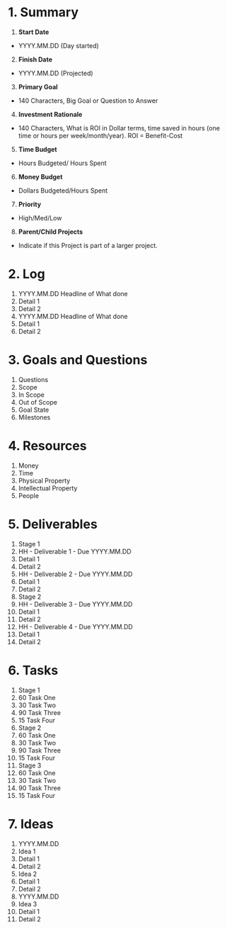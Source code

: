 
# 1. Summary

1. **Start Date**

* YYYY.MM.DD (Day started)

2. **Finish Date**

* YYYY.MM.DD (Projected)

3. **Primary Goal**

* 140 Characters, Big Goal or Question to Answer

4. **Investment Rationale**

* 140 Characters, What is ROI in Dollar terms, time saved in hours (one time or hours per week/month/year). ROI = Benefit-Cost

5. **Time Budget**

* Hours Budgeted/ Hours Spent

6. **Money Budget**

* Dollars Budgeted/Hours Spent

7. **Priority**

* High/Med/Low

8. **Parent/Child Projects**

* Indicate if this Project is part of a larger project.

# 2. Log

1. YYYY.MM.DD Headline of What done
1. Detail 1
2. Detail 2
2. YYYY.MM.DD Headline of What done
1. Detail 1
2. Detail 2

# 3. Goals and Questions

1. Questions
2. Scope
1. In Scope
2. Out of Scope
3. Goal State
4. Milestones

# 4. Resources

1. Money
2. Time
3. Physical Property
4. Intellectual Property
5. People

# 5. Deliverables

1. Stage 1
1. HH - Deliverable 1 - Due YYYY.MM.DD
1. Detail 1
2. Detail 2
2. HH - Deliverable 2 - Due YYYY.MM.DD
1. Detail 1
2. Detail 2
2. Stage 2
1. HH - Deliverable 3 - Due YYYY.MM.DD
1. Detail 1
2. Detail 2
2. HH - Deliverable 4 - Due YYYY.MM.DD
1. Detail 1
2. Detail 2

# 6. Tasks

1. Stage 1
1. 60 Task One
2. 30 Task Two
3. 90 Task Three
4. 15 Task Four
2. Stage 2
1. 60 Task One
2. 30 Task Two
3. 90 Task Three
4. 15 Task Four
3. Stage 3
1. 60 Task One
2. 30 Task Two
3. 90 Task Three
4. 15 Task Four

# 7. Ideas

1. YYYY.MM.DD
1. Idea 1
1. Detail 1
2. Detail 2
2. Idea 2
1. Detail 1
2. Detail 2
2. YYYY.MM.DD
1. Idea 3
1. Detail 1
2. Detail 2
